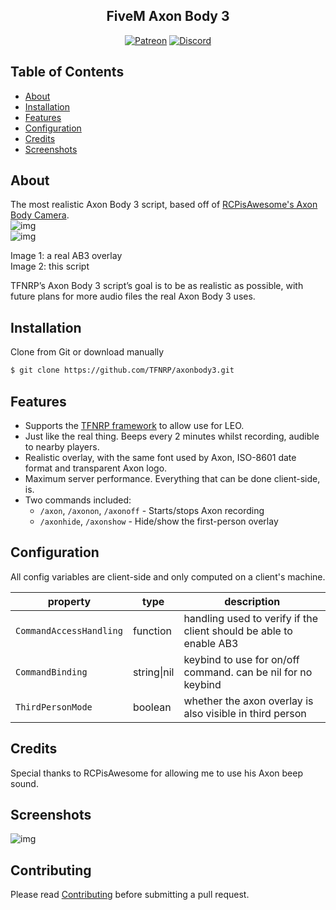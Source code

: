 <h2 align="center">FiveM Axon Body 3</h2>

<p align="center">
<a href="https://patreon.com/yeen"><img alt="Patreon" src="https://img.shields.io/badge/patreon-donate?color=F77F6F&labelColor=F96854&logo=patreon&logoColor=ffffff"></a>
<a href="https://discord.gg/xHaPKfSDtu"><img alt="Discord" src="https://img.shields.io/discord/463778631551025187?color=7389D8&labelColor=6A7EC2&logo=discord&logoColor=ffffff"></a>
</p>

## Table of Contents

- [About](#about)
- [Installation](#installation)
- [Features](#features)
- [Configuration](#configuration)
- [Credits](#credits)
- [Screenshots](#screenshots)

## About

The most realistic Axon Body 3 script, based off of [RCPisAwesome's Axon Body Camera](https://forum.cfx.re/t/realistic-axon-body-camera/1155758).  
![img](https://i.imgur.com/Kzf8WpA.png "Real AB3 overlay")  
![img](https://i.imgur.com/1QQ5LmF.png "This script")  

Image 1: a real AB3 overlay  
Image 2: this script  

TFNRP’s Axon Body 3 script’s goal is to be as realistic as possible, with future plans for more audio files the real Axon Body 3 uses.  

## Installation

Clone from Git or download manually  

```bash
$ git clone https://github.com/TFNRP/axonbody3.git
```

## Features

* Supports the [TFNRP framework](https://github.com/TFNRP/framework) to allow use for LEO.  
* Just like the real thing. Beeps every 2 minutes whilst recording, audible to nearby players.  
* Realistic overlay, with the same font used by Axon, ISO-8601 date format and transparent Axon logo.
* Maximum server performance. Everything that can be done client-side, is.
* Two commands included: 
  * `/axon`, `/axonon`, `/axonoff` - Starts/stops Axon recording
  * `/axonhide`, `/axonshow` - Hide/show the first-person overlay

## Configuration

All config variables are client-side and only computed on a client's machine.  

property | type | description
-- | -- | --
`CommandAccessHandling` | function | handling used to verify if the client should be able to enable AB3  
`CommandBinding ` | string\|nil | keybind to use for on/off command. can be nil for no keybind  
`ThirdPersonMode` | boolean | whether the axon overlay is also visible in third person  

## Credits

Special thanks to RCPisAwesome for allowing me to use his Axon beep sound.

## Screenshots

![img](https://i.imgur.com/mGZXo3l.png)

## Contributing

Please read [Contributing](https://github.com/TFNRP/axonbody3/blob/main/CONTRIBUTING.md) before submitting a pull request.
